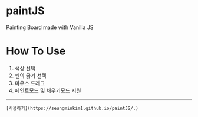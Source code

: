 # paintJS
Painting Board made with Vanilla JS
# How To Use
1. 색상 선택
2. 펜의 굵기 선택
3. 마우스 드래그
4. 페인트모드 및 채우기모드 지원
------------
    [사용하기](https://seungminkim1.github.io/paintJS/.)
